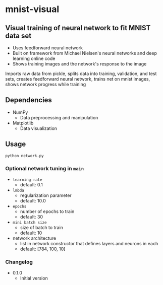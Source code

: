 # mnist-visual

## Visual training of neural network to fit MNIST data set
  - Uses feedforward neural network
  - Built on framework from Michael Nielsen's neural networks and deep learning online code
  - Shows training images and the network's response to the image

Imports raw data from pickle, splits data into training, validation, 
and test sets, creates feedforward neural network, trains net on 
mnist images, shows network progress while training

## Dependencies
+ NumPy
  * Data preprocessing and manipulation
+ Matplotlib
  * Data visualization

## Usage
```
python network.py
```

### Optional network tuning in ```main```
+ ```learning rate```
  * default: 0.1
+ ```lmbda```
  * regularization parameter
  * default: 10.0
+ ```epochs```
  * number of epochs to train
  * default: 30
+ ```mini batch size```
  * size of batch to train
  * default: 10
+ network architecture
  * list in network constructor that defines layers and neurons in each
  * default: [784, 100, 10]

### Changelog
+ 0.1.0
  * Initial version
